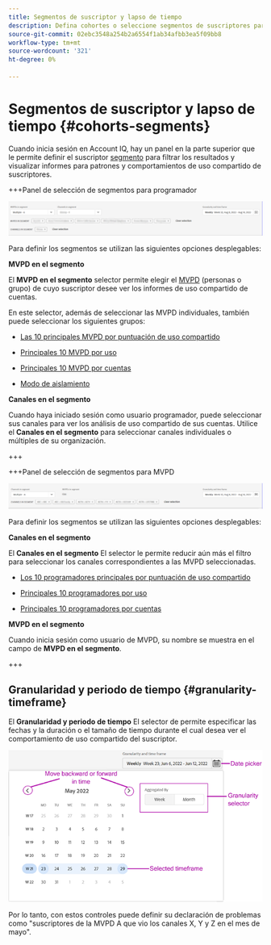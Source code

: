 ```yaml
---
title: Segmentos de suscriptor y lapso de tiempo
description: Defina cohortes o seleccione segmentos de suscriptores para medir las posibilidades de uso compartido de cuentas y los patrones de sus visualizadores de canales para utilizar herramientas gráficas e informes en Account IQ.
source-git-commit: 02ebc3548a254b2a6554f1ab34afbb3ea5f09bb8
workflow-type: tm+mt
source-wordcount: '321'
ht-degree: 0%

---
```



# Segmentos de suscriptor y lapso de tiempo {#cohorts-segments}

Cuando inicia sesión en Account IQ, hay un panel en la parte superior que le permite definir el suscriptor [segmento](/help/AccountIQ/product-concepts.md#segment-segmet-def) para filtrar los resultados y visualizar informes para patrones y comportamientos de uso compartido de suscriptores.

<!--![](assets/segment-timeframe-panel.png)-->

+++Panel de selección de segmentos para programador

![](assets/segment-panel-programmer.png)

<!--![](assets/filter-panel.png)-->

Para definir los segmentos se utilizan las siguientes opciones desplegables:

**MVPD en el segmento**

El **MVPD en el segmento** selector permite elegir el [MVPD](/help/AccountIQ/product-concepts.md#mvpd-def) (personas o grupo) de cuyo suscriptor desee ver los informes de uso compartido de cuentas.

En este selector, además de seleccionar las MVPD individuales, también puede seleccionar los siguientes grupos:

* [Las 10 principales MVPD por puntuación de uso compartido](/help/AccountIQ/product-concepts.md#top-mvpds-def)

* [Principales 10 MVPD por uso](/help/AccountIQ/product-concepts.md#top-mvpds-def)

* [Principales 10 MVPD por cuentas](/help/AccountIQ/product-concepts.md#top-mvpds-def)

* [Modo de aislamiento](/help/AccountIQ/isolation-mode.md)

**Canales en el segmento**

Cuando haya iniciado sesión como usuario programador, puede seleccionar sus canales para ver los análisis de uso compartido de sus cuentas. Utilice el **Canales en el segmento** para seleccionar canales individuales o múltiples de su organización.

+++

+++Panel de selección de segmentos para MVPD

![](assets/segment-panel-mvpd.png)

Para definir los segmentos se utilizan las siguientes opciones desplegables:

**Canales en el segmento**

El **Canales en el segmento** El selector le permite reducir aún más el filtro para seleccionar los canales correspondientes a las MVPD seleccionadas.

* [Los 10 programadores principales por puntuación de uso compartido](/help/AccountIQ/product-concepts.md#top-mvpds-def)

* [Principales 10 programadores por uso](/help/AccountIQ/product-concepts.md#top-mvpds-def)

* [Principales 10 programadores por cuentas](/help/AccountIQ/product-concepts.md#top-mvpds-def)

**MVPD en el segmento**

Cuando inicia sesión como usuario de MVPD, su nombre se muestra en el campo de **MVPD en el segmento**.

+++




<!--For example, you can define your segment as the "subscribers of the MVPD A that watched the channels X, Y, and Z".-->



## Granularidad y periodo de tiempo {#granularity-timeframe}

El **Granularidad y periodo de tiempo** El selector de permite especificar las fechas y la duración o el tamaño de tiempo durante el cual desea ver el comportamiento de uso compartido del suscriptor.

![Granularidad y periodo de tiempo](assets/granularity-timeframe-weekwise.png)

Por lo tanto, con estos controles puede definir su declaración de problemas como &quot;suscriptores de la MVPD A que vio los canales X, Y y Z en el mes de mayo&quot;.

